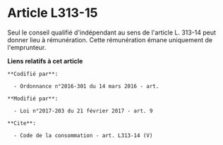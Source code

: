 # Article L313-15

Seul le conseil qualifié d'indépendant au sens de l'article L. 313-14 peut donner lieu à rémunération. Cette rémunération
émane uniquement de l'emprunteur.

**Liens relatifs à cet article**

	**Codifié par**:

	  - Ordonnance n°2016-301 du 14 mars 2016 - art.

	**Modifié par**:

	  - Loi n°2017-203 du 21 février 2017 - art. 9

	**Cite**:

	  - Code de la consommation - art. L313-14 (V)
